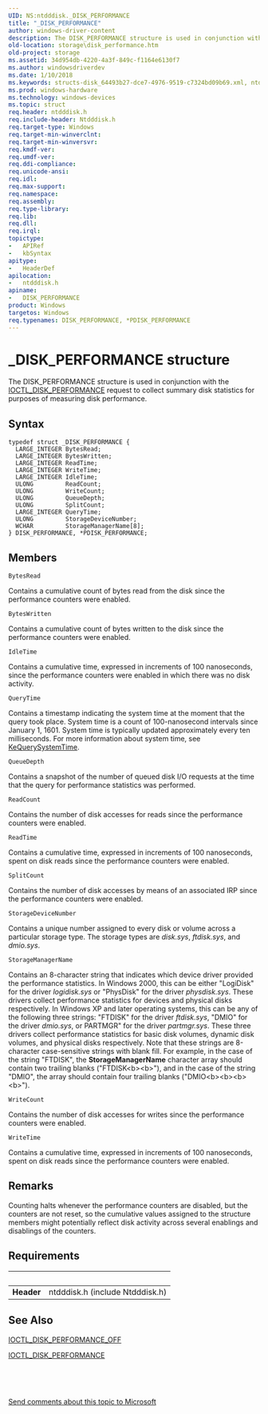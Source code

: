 ```yaml
---
UID: NS:ntdddisk._DISK_PERFORMANCE
title: "_DISK_PERFORMANCE"
author: windows-driver-content
description: The DISK_PERFORMANCE structure is used in conjunction with the IOCTL_DISK_PERFORMANCE request to collect summary disk statistics for purposes of measuring disk performance.
old-location: storage\disk_performance.htm
old-project: storage
ms.assetid: 34d954db-4220-4a3f-849c-f1164e6130f7
ms.author: windowsdriverdev
ms.date: 1/10/2018
ms.keywords: structs-disk_64493b27-dce7-4976-9519-c7324bd09b69.xml, ntdddisk/DISK_PERFORMANCE, ntdddisk/PDISK_PERFORMANCE, *PDISK_PERFORMANCE, _DISK_PERFORMANCE, DISK_PERFORMANCE structure [Storage Devices], PDISK_PERFORMANCE structure pointer [Storage Devices], storage.disk_performance, DISK_PERFORMANCE, PDISK_PERFORMANCE
ms.prod: windows-hardware
ms.technology: windows-devices
ms.topic: struct
req.header: ntdddisk.h
req.include-header: Ntdddisk.h
req.target-type: Windows
req.target-min-winverclnt: 
req.target-min-winversvr: 
req.kmdf-ver: 
req.umdf-ver: 
req.ddi-compliance: 
req.unicode-ansi: 
req.idl: 
req.max-support: 
req.namespace: 
req.assembly: 
req.type-library: 
req.lib: 
req.dll: 
req.irql: 
topictype:
-	APIRef
-	kbSyntax
apitype:
-	HeaderDef
apilocation:
-	ntdddisk.h
apiname:
-	DISK_PERFORMANCE
product: Windows
targetos: Windows
req.typenames: DISK_PERFORMANCE, *PDISK_PERFORMANCE
---
```


# _DISK_PERFORMANCE structure
The DISK_PERFORMANCE structure is used in conjunction with the <a href="..\ntdddisk\ni-ntdddisk-ioctl_disk_performance.md">IOCTL_DISK_PERFORMANCE</a> request to collect summary disk statistics for purposes of measuring disk performance.

## Syntax
````
typedef struct _DISK_PERFORMANCE {
  LARGE_INTEGER BytesRead;
  LARGE_INTEGER BytesWritten;
  LARGE_INTEGER ReadTime;
  LARGE_INTEGER WriteTime;
  LARGE_INTEGER IdleTime;
  ULONG         ReadCount;
  ULONG         WriteCount;
  ULONG         QueueDepth;
  ULONG         SplitCount;
  LARGE_INTEGER QueryTime;
  ULONG         StorageDeviceNumber;
  WCHAR         StorageManagerName[8];
} DISK_PERFORMANCE, *PDISK_PERFORMANCE;
````

## Members


`BytesRead`

Contains a cumulative count of bytes read from the disk since the performance counters were enabled.

`BytesWritten`

Contains a cumulative count of bytes written to the disk since the performance counters were enabled.

`IdleTime`

Contains a cumulative time, expressed in increments of 100 nanoseconds, since the performance counters were enabled in which there was no disk activity.

`QueryTime`

Contains a timestamp indicating the system time at the moment that the query took place. System time is a count of 100-nanosecond intervals since January 1, 1601. System time is typically updated approximately every ten milliseconds. For more information about system time, see <a href="..\wdm\nf-wdm-kequerysystemtime.md">KeQuerySystemTime</a>.

`QueueDepth`

Contains a snapshot of the number of queued disk I/O requests at the time that the query for performance statistics was performed.

`ReadCount`

Contains the number of disk accesses for reads since the performance counters were enabled.

`ReadTime`

Contains a cumulative time, expressed in increments of 100 nanoseconds, spent on disk reads since the performance counters were enabled.

`SplitCount`

Contains the number of disk accesses by means of an associated IRP since the performance counters were enabled.

`StorageDeviceNumber`

Contains a unique number assigned to every disk or volume across a particular storage type. The storage types are <i>disk.sys</i>, <i>ftdisk.sys</i>, and <i>dmio.sys</i>.

`StorageManagerName`

Contains an 8-character string that indicates which device driver provided the performance statistics. In Windows 2000, this can be either "LogiDisk" for the driver <i>logidisk.sys</i> or "PhysDisk" for the driver <i>physdisk.sys</i>. These drivers collect performance statistics for devices and physical disks respectively. In Windows XP and later operating systems, this can be any of the following three strings: "FTDISK" for the driver <i>ftdisk.sys</i>, "DMIO" for the driver <i>dmio.sys</i>, or PARTMGR" for the driver <i>partmgr.sys</i>. These three drivers collect performance statistics for basic disk volumes, dynamic disk volumes, and physical disks respectively. Note that these strings are 8-character case-sensitive strings with blank fill. For example, in the case of the string "FTDISK", the <b>StorageManagerName</b> character array should contain two trailing blanks ("FTDISK&lt;b&gt;&lt;b&gt;"), and in the case of the string "DMIO", the array should contain four trailing blanks ("DMIO&lt;b&gt;&lt;b&gt;&lt;b&gt;&lt;b&gt;").

`WriteCount`

Contains the number of disk accesses for writes since the performance counters were enabled.

`WriteTime`

Contains a cumulative time, expressed in increments of 100 nanoseconds, spent on disk reads since the performance counters were enabled.

## Remarks
Counting halts whenever the performance counters are disabled, but the counters are not reset, so the cumulative values assigned to the structure members might potentially reflect disk activity across several enablings and disablings of the counters.

## Requirements
| &nbsp; | &nbsp; |
| ---- |:---- |
| **Header** | ntdddisk.h (include Ntdddisk.h) |

## See Also

<a href="..\ntdddisk\ni-ntdddisk-ioctl_disk_performance_off.md">IOCTL_DISK_PERFORMANCE_OFF</a>



<a href="..\ntdddisk\ni-ntdddisk-ioctl_disk_performance.md">IOCTL_DISK_PERFORMANCE</a>



 

 

<a href="mailto:wsddocfb@microsoft.com?subject=Documentation%20feedback [storage\storage]:%20DISK_PERFORMANCE structure%20 RELEASE:%20(1/10/2018)&amp;body=%0A%0APRIVACY STATEMENT%0A%0AWe use your feedback to improve the documentation. We don't use your email address for any other purpose, and we'll remove your email address from our system after the issue that you're reporting is fixed. While we're working to fix this issue, we might send you an email message to ask for more info. Later, we might also send you an email message to let you know that we've addressed your feedback.%0A%0AFor more info about Microsoft's privacy policy, see http://privacy.microsoft.com/en-us/default.aspx." title="Send comments about this topic to Microsoft">Send comments about this topic to Microsoft</a>